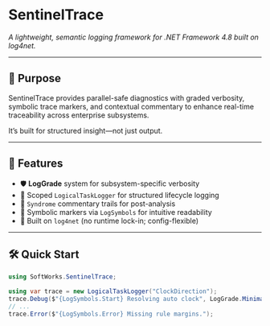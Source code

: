 ﻿# SentinelTrace

*A lightweight, semantic logging framework for .NET Framework 4.8 built on log4net.*

---

## 🎯 Purpose

SentinelTrace provides parallel-safe diagnostics with graded verbosity, symbolic trace markers, and contextual commentary to enhance real-time traceability across enterprise subsystems.

It’s built for structured insight—not just output.

---

## 🚀 Features

- 🛡 **LogGrade** system for subsystem-specific verbosity
- 🔄 Scoped `LogicalTaskLogger` for structured lifecycle logging
- 💬 `Syndrome` commentary trails for post-analysis
- 🧠 Symbolic markers via `LogSymbols` for intuitive readability
- 🔌 Built on `log4net` (no runtime lock-in; config-flexible)

---

## 🛠 Quick Start

```csharp
using SoftWorks.SentinelTrace;

using var trace = new LogicalTaskLogger("ClockDirection");
trace.Debug($"{LogSymbols.Start} Resolving auto clock", LogGrade.Minimal);
// ...
trace.Error($"{LogSymbols.Error} Missing rule margins.");
